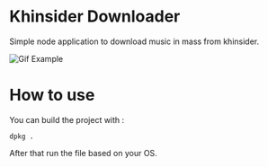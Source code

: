 # Khinsider Downloader
Simple node application to download music in mass from khinsider.

![Gif Example](https://i.imgur.com/DRrbyQ1.gif)

# How to use

You can build the project with :
```
dpkg .
```
After that run the file based on your OS.


